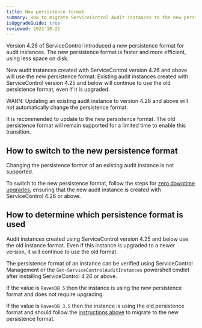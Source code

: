 ```yaml
---
title: New persistence format
summary: How to migrate ServiceControl Audit instances to the new persistence format introduced in version 4.26
isUpgradeGuide: true
reviewed: 2022-10-21
---
```


Version 4.26 of ServiceControl introduced a new persistence format for audit instances. The new persistence format is faster and more efficient, using less space on disk.

New audit instances created with ServiceControl version 4.26 and above will use the new persistence format. Existing audit instances created with ServiceControl version 4.25 and below will continue to use the old persistence format, even if it is upgraded.

WARN: Updating an existing audit instance to version 4.26 and above will _not_ automatically change the persistence format.

It is recommended to update to the new persistence format. The old persistence format will remain supported for a limited time to enable this transition.

## How to switch to the new persistence format

Changing the persistence format of an existing audit instance is not supported.

To switch to the new persistence format, follow the steps for [zero downtime upgrades](zero-downtime.md), ensuring that the new audit instance is created with ServiceControl 4.26 or above.

## How to determine which persistence format is used

Audit instances created using ServiceControl version 4.25 and below use the old instance format. Even if this instance is upgraded to a newer version, it will continue to use the old format.

The persistence format of an instance can be verified using ServiceControl Management or the `Get-ServiceControlAuditInstances` powershell cmdlet after installing ServiceControl 4.26 or above.

If the value is `RavenDB 5` then the instance is using the new persistence format and does not require upgrading.

If the value is `RavenDB 3.5` then the instance is using the old persistence format and should follow the [instructions above](#how-to-switch-to-the-new-persistence-format) to migrate to the new persistence format.
